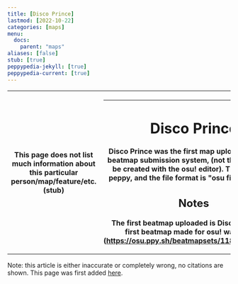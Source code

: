 ```yaml
---
title: [Disco Prince]
lastmod: [2022-10-22]
categories: [maps]
menu:
  docs:
    parent: "maps"
aliases: [false]
stub: [true]
peppypedia-jekyll: [true]
peppypedia-current: [true]
---
```


<table>
<tbody><tr>
<th>
This page does not list much information about this particular person/map/feature/etc. (stub)
</th><th>

---

# Disco Prince

Disco Prince was the first map uploaded with the beatmap submission system, (not the first map to be created with the osu! editor). The mapper is peppy, and the file format is "osu file format v3."

## Notes

The first beatmap uploaded is Disco Prince, the first beatmap made for osu! was Ai Uta. (https://osu.ppy.sh/beatmapsets/1184#osu/16717)

</table>

Note: this article is either inaccurate or completely wrong, no citations are shown. This page was first added [here](https://github.com/WindowsMeosu/peppypedia-old/blob/master/_posts/maps:Disco%20Prince.md).















<!--[if lt IE 8]>
    <script type="text/javascript">
        document.location.href="unsupported_browsererror.html";
    </script>
<![endif]-->
